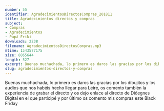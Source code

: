 ```yaml
---
number: 55
identifier: AgradecimientosDirectosCompras_201811
title: Agradecimientos directos y compras
subject:
- Compras
- Agradecimientos
- Papá Friki
downloads: 2238
filename: AgradecimientosDirectosCompras.mp3
mtime: 1543577175
size: 8865644
length: 527
excerpt: Buenas muchachada, lo primero es daros las gracias por los dibujitos y los audios que nos habéis hecho llegar para Leire, os comento también la experiencia de grabar el directo y os dejo enlace al directo de Dióegnes Digital en el que participé y por último os comento mis compras este Black Friday
slug: agradecimientos-directos-y-compras
---
```

Buenas muchachada, lo primero es daros las gracias por los dibujitos y los audios que nos habéis hecho llegar para Leire, os comento también la experiencia de grabar el directo y os dejo enlace al directo de Dióegnes Digital en el que participé y por último os comento mis compras este Black Friday